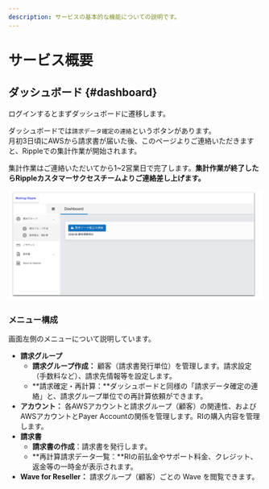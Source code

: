```yaml
---
description: サービスの基本的な機能についての説明です。
---
```


# サービス概要

## **ダッシュボード**  {#dashboard}

ログインするとまずダッシュボードに遷移します。

ダッシュボードでは`請求データ確定の連絡`というボタンがあります。  
月初3日頃にAWSから請求書が届いた後、このページよりご連絡いただきますと、Rippleでの集計作業が開始されます。

集計作業はご連絡いただいてから1~2営業日で完了します。**集計作業が終了したらRippleカスタマーサクセスチームよりご連絡差し上げます。**

![](../.gitbook/assets/snip20180907_5.png)

### メニュー構成

画面左側のメニューについて説明しています。

* **請求グループ**
  * **請求グループ作成：** 顧客（請求書発行単位）を管理します。請求設定（手数料など）、請求先情報等を設定します。
  * **請求確定・再計算：**ダッシュボードと同様の「請求データ確定の連絡」と、請求グループ単位での再計算依頼ができます。
* **アカウント：** 各AWSアカウントと請求グループ（顧客）の関連性、およびAWSアカウントとPayer Accountの関係を管理します。RIの購入内容を管理します。
* **請求書**
  * **請求書の作成**：請求書を発行します。
  * **再計算請求データ一覧：**RIの前払金やサポート料金、クレジット、返金等の一時金が表示されます。
* **Wave for Reseller：** 請求グループ（顧客）ごとの Wave を閲覧できます。



